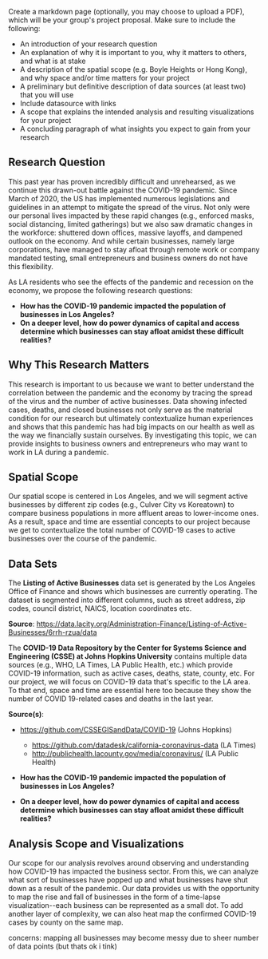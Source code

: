 Create a markdown page (optionally, you may choose to upload a PDF), which will be your group's project proposal. Make sure to include the following:

- An introduction of your research question
- An explanation of why it is important to you, why it matters to others, and what is at stake
- A description of the spatial scope (e.g. Boyle Heights or Hong Kong), and why space and/or time matters for your project
- A preliminary but definitive description of data sources (at least two) that you will use
- Include datasource with links
- A scope that explains the intended analysis and resulting visualizations for your project
- A concluding paragraph of what insights you expect to gain from your research

## Research Question
This past year has proven incredibly difficult and unrehearsed, as we continue this drawn-out battle against the COVID-19 pandemic. Since March of 2020, the US has implemented numerous legislations and guidelines in an attempt to mitigate the spread of the virus. Not only were our personal lives impacted by these rapid changes (e.g., enforced masks, social distancing, limited gatherings) but we also saw dramatic changes in the workforce: shuttered down offices, massive layoffs, and dampened outlook on the economy. And while certain businesses, namely large corporations, have managed to stay afloat through remote work or company mandated testing, small entrepreneurs and business owners do not have this flexibility.

As LA residents who see the effects of the pandemic and recession on the economy, we propose the following research questions: 
* **How has the COVID-19 pandemic impacted the population of businesses in Los Angeles?** 
* **On a deeper level, how do power dynamics of capital and access determine which businesses can stay afloat amidst these difficult realities?**

## Why This Research Matters
This research is important to us because we want to better understand the correlation between the pandemic and the economy by tracing the spread of the virus and the number of active businesses. Data showing infected cases, deaths, and closed businesses not only serve as the material condition for our research but ultimately contextualize human experiences and shows that this pandemic has had big impacts on our health as well as the way we financially sustain ourselves. By investigating this topic, we can provide insights to business owners and entrepreneurs who may want to work in LA during a pandemic.

## Spatial Scope
Our spatial scope is centered in Los Angeles, and we will segment active businesses by different zip codes (e.g., Culver City vs Koreatown) to compare business populations in more affluent areas to lower-income ones. As a result, space and time are essential concepts to our project because we get to contextualize the total number of COVID-19 cases to active businesses over the course of the pandemic.

## Data Sets
The **Listing of Active Businesses** data set is generated by the Los Angeles Office of Finance and shows which businesses are currently operating. The dataset is segmented into different columns, such as street address, zip codes, council district, NAICS, location coordinates etc.

**Source**: https://data.lacity.org/Administration-Finance/Listing-of-Active-Businesses/6rrh-rzua/data

The **COVID-19 Data Repository by the Center for Systems Science and Engineering (CSSE) at Johns Hopkins University** contains multiple data sources (e.g., WHO, LA Times, LA Public Health, etc.) which provide COVID-19 information, such as active cases, deaths, state, county, etc. For our project, we will focus on COVID-19 data that's specific to the LA area. To that end, space and time are essential here too because they show the number of COVID 19-related cases and deaths in the last year.

**Source(s)**: 
* https://github.com/CSSEGISandData/COVID-19 (Johns Hopkins)
  * https://github.com/datadesk/california-coronavirus-data (LA Times)
  * http://publichealth.lacounty.gov/media/coronavirus/ (LA Public Health)
  
  
* **How has the COVID-19 pandemic impacted the population of businesses in Los Angeles?** 
* **On a deeper level, how do power dynamics of capital and access determine which businesses can stay afloat amidst these difficult realities?**


## Analysis Scope and Visualizations
Our scope for our analysis revolves around observing and understanding how COVID-19 has impacted the business sector. From this, we can analyze what sort of businesses have popped up and what businesses have shut down as a result of the pandemic. Our data provides us with the opportunity to map the rise and fall of businesses in the form of a time-lapse visualization--each business can be represented as a small dot. To add another layer of complexity, we can also heat map the confirmed COVID-19 cases by county on the same map. 


concerns: mapping all businesses may become messy due to sheer number of data points (but thats ok i tink)
